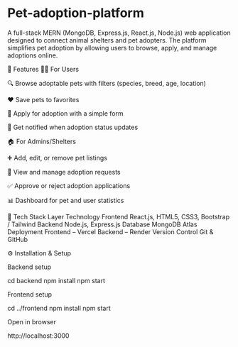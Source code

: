 # Pet-adoption-platform
A full-stack MERN (MongoDB, Express.js, React.js, Node.js) web application designed to connect animal shelters and pet adopters.
The platform simplifies pet adoption by allowing users to browse, apply, and manage adoptions online.

🌟 Features
👩‍💻 For Users

🔍 Browse adoptable pets with filters (species, breed, age, location)

❤️ Save pets to favorites

📝 Apply for adoption with a simple form

📩 Get notified when adoption status updates

🏠 For Admins/Shelters

➕ Add, edit, or remove pet listings

👀 View and manage adoption requests

✅ Approve or reject adoption applications

📊 Dashboard for pet and user statistics

🧱 Tech Stack
Layer	Technology
Frontend	React.js, HTML5, CSS3, Bootstrap / Tailwind
Backend	Node.js, Express.js
Database	MongoDB Atlas
Deployment	Frontend – Vercel
Backend – Render
Version Control	Git & GitHub


⚙️ Installation & Setup

Backend setup

cd backend
npm install
npm start


Frontend setup

cd ../frontend
npm install
npm start


Open in browser

http://localhost:3000
